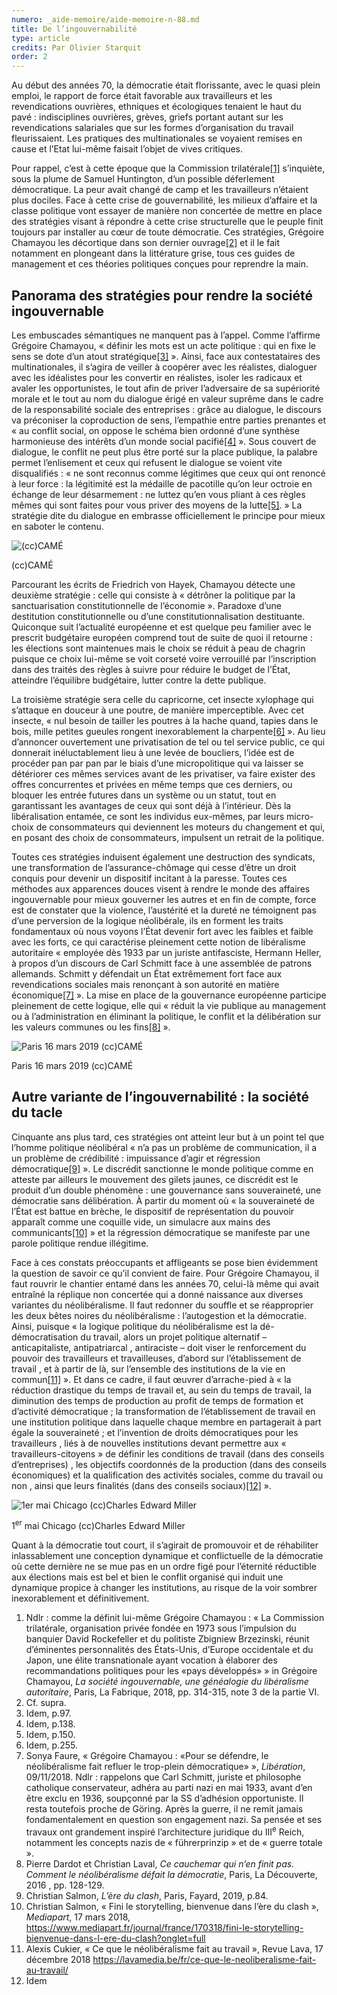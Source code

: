 ```yaml
---
numero: _aide-memoire/aide-memoire-n-88.md
title: De l’ingouvernabilité
type: article
credits: Par Olivier Starquit
order: 2
---
```

Au début des années 70, la démocratie était florissante, avec le quasi plein emploi, le rapport de force était favorable aux travailleurs et les revendications ouvrières, ethniques et écologiques tenaient le haut du pavé : indisciplines ouvrières, grèves, griefs portant autant sur les revendications salariales que sur les formes d’organisation du travail fleurissaient. Les pratiques des multinationales se voyaient remises en cause et l’Etat lui-même faisait l’objet de vives critiques.

Pour rappel, c’est à cette époque que la Commission trilatérale[[1]](#footnote-1) s’inquiète, sous la plume de Samuel Huntington, d’un possible déferlement démocratique. La peur avait changé de camp et les travailleurs n’étaient plus dociles. Face à cette crise de gouvernabilité, les milieux d’affaire et la classe politique vont essayer de manière non concertée de mettre en place des stratégies visant à répondre à cette crise structurelle que le peuple finit toujours par installer au cœur de toute démocratie. Ces stratégies, Grégoire Chamayou les décortique dans son dernier ouvrage[[2]](#footnote-2) et il le fait notamment en plongeant dans la littérature grise, tous ces guides de management et ces théories politiques conçues pour reprendre la main.

## Panorama des stratégies pour rendre la société ingouvernable

Les embuscades sémantiques ne manquent pas à l’appel. Comme l’affirme Grégoire Chamayou, « définir les mots est un acte politique : qui en fixe le sens se dote d’un atout stratégique[[3]](#footnote-3) ». Ainsi, face aux contestataires des multinationales, il s’agira de veiller à coopérer avec les réalistes, dialoguer avec les idéalistes pour les convertir en réalistes, isoler les radicaux et avaler les opportunistes, le tout afin de priver l’adversaire de sa supériorité morale et le tout au nom du dialogue érigé en valeur suprême dans le cadre de la responsabilité sociale des entreprises : grâce au dialogue, le discours va préconiser la coproduction de sens, l’empathie entre parties prenantes et  « au conflit social, on oppose le schéma bien ordonné d’une synthèse harmonieuse des intérêts d’un monde social pacifié[[4]](#footnote-4) ». Sous couvert de dialogue, le conflit ne peut plus être porté sur la place publique, la palabre permet l’enlisement et ceux qui refusent le dialogue se voient vite disqualifiés : « ne sont reconnus comme légitimes que ceux qui ont renoncé à leur force : la légitimité est la médaille de pacotille qu’on leur octroie en échange de leur désarmement : ne luttez qu’en vous pliant à ces règles mêmes qui sont faites pour vous priver des moyens de la lutte[[5]](#footnote-5). » La stratégie dite du dialogue en embrasse officiellement le principe pour mieux en saboter le contenu.

![(cc)CAMÉ](/assets/uploads/am88_p6_cc_came.jpg)

<span class="img-copyright">(cc)CAMÉ</span>

Parcourant les écrits de Friedrich von Hayek, Chamayou détecte une deuxième stratégie : celle qui consiste à « détrôner la politique par la sanctuarisation constitutionnelle de l’économie ». Paradoxe d’une destitution constitutionnelle ou d’une constitutionnalisation destituante. Quiconque suit l’actualité européenne et est quelque peu familier avec le prescrit budgétaire européen comprend tout de suite de quoi il retourne : les élections sont maintenues mais le choix se réduit à peau de chagrin puisque ce choix lui-même se voit corseté voire verrouillé par l’inscription dans des traités des règles à suivre pour réduire le budget de l’État, atteindre l’équilibre budgétaire, lutter contre la dette publique.

La troisième stratégie sera celle du capricorne, cet insecte xylophage qui s’attaque en douceur à une poutre, de manière imperceptible. Avec cet insecte, « nul besoin de tailler les poutres à la hache quand, tapies dans le bois, mille petites gueules rongent inexorablement la charpente[[6]](#footnote-6) ». Au lieu d’annoncer ouvertement une privatisation de tel ou tel service public, ce qui donnerait inéluctablement lieu à une levée de boucliers, l’idée est de procéder pan par pan par le biais d’une micropolitique qui va laisser se détériorer ces mêmes services avant de les privatiser, va faire exister des offres concurrentes et privées en même temps que ces derniers, ou bloquer les entrée futures dans un système ou un statut, tout en garantissant les avantages de ceux qui sont déjà à l’intérieur. Dès la libéralisation entamée, ce sont les individus eux-mêmes, par leurs micro-choix de consommateurs qui deviennent les moteurs du changement et qui, en posant des choix de consommateurs, impulsent un retrait de la politique.

Toutes ces stratégies induisent également une destruction des syndicats, une transformation de l’assurance-chômage qui cesse d’être un droit conquis pour devenir un dispositif incitant à la paresse.
Toutes ces méthodes aux apparences douces visent à rendre le monde des affaires ingouvernable pour mieux gouverner les autres et en fin de compte, force est de constater que la violence, l’austérité et la dureté ne témoignent pas d’une perversion de la logique néolibérale, ils en forment les traits fondamentaux où nous voyons l’État devenir fort avec les faibles et faible avec les forts, ce qui caractérise pleinement cette notion de libéralisme autoritaire « employée dès 1933 par un juriste antifasciste, Hermann Heller, à propos d’un discours de Carl Schmitt face à une assemblée de patrons allemands. Schmitt y défendait un État extrêmement fort face aux revendications sociales mais renonçant à son autorité en matière économique[[7]](#footnote-7) ». La mise en place de la gouvernance européenne participe pleinement de cette logique, elle qui « réduit la vie publique au management ou à l’administration en éliminant la politique, le conflit et la délibération sur les valeurs communes ou les fins[[8]](#footnote-8) ».

![Paris 16 mars 2019 (cc)CAMÉ](/assets/uploads/am88_p.6-7_starquit_paris16mars_-cc-came.jpg)

<span class="img-copyright">Paris 16 mars 2019 (cc)CAMÉ</span>

## Autre variante de l’ingouvernabilité : la société du tacle

Cinquante ans plus tard, ces stratégies ont atteint leur but à un point tel que l’homme politique néolibéral « n’a pas un problème de communication, il a un problème de crédibilité : impuissance d’agir et régression démocratique[[9]](#footnote-9) ». Le discrédit sanctionne le monde politique comme en atteste par ailleurs le mouvement des gilets jaunes, ce discrédit est le produit d’un double phénomène : une gouvernance sans souveraineté, une démocratie sans délibération. À partir du moment où « la souveraineté de l’État est battue en brèche, le dispositif de représentation du pouvoir apparaît comme une coquille vide, un simulacre aux mains des communicants[[10]](#footnote-10) » et la régression démocratique se manifeste par une parole politique rendue illégitime.

Face à ces constats préoccupants et affligeants se pose bien évidemment la question de savoir ce qu’il convient de faire. Pour Grégoire Chamayou, il faut rouvrir le chantier entamé dans les années 70, celui-là même qui avait entraîné la réplique non concertée qui a donné naissance aux diverses variantes du néolibéralisme. Il faut redonner du souffle et se réapproprier les deux bêtes noires du néolibéralisme : l’autogestion et la démocratie. Ainsi, puisque « la logique politique du néolibéralisme est la dé-démocratisation du travail, alors un projet politique alternatif – anticapitaliste, antipatriarcal , antiraciste – doit viser le renforcement du pouvoir des travailleurs et travailleuses, d’abord sur l’établissement de travail , et à partir de là, sur l’ensemble des institutions de la vie en commun[[11]](#footnote-11) ». 
Et dans ce cadre, il faut œuvrer d’arrache-pied à « la réduction drastique du temps de travail et, au sein du temps de travail, la diminution des temps de production au profit de temps de formation et d’activité démocratique ; la transformation de l’établissement de travail en une institution politique dans laquelle chaque membre en partagerait à part égale la souveraineté ;
et l’invention de droits démocratiques pour les travailleurs , liés à de nouvelles institutions devant permettre aux « travailleurs-citoyens » de définir les conditions de travail (dans des conseils d’entreprises) ,
les objectifs coordonnés de la production (dans des conseils économiques) et la qualification des activités sociales, comme du travail ou non , ainsi que leurs finalités (dans des conseils sociaux)[[12]](#footnote-12) ». 

![1er mai Chicago (cc)Charles Edward Miller](/assets/uploads/am88_p.6-7_starquit_1ermai_chicago_-cc-charles-edward-miller.jpg)

<span class="img-copyright">1<sup>er</sup> mai Chicago (cc)Charles Edward Miller</span>

Quant à la démocratie tout court, il s’agirait de promouvoir et de réhabiliter inlassablement une conception dynamique et conflictuelle de la démocratie où cette dernière ne se mue pas en un ordre figé pour l’éternité réductible aux élections mais est bel et bien le conflit organisé qui induit une dynamique propice à changer les institutions, au risque de la voir sombrer inexorablement et définitivement.

1. Ndlr : comme la définit lui-même Grégoire Chamayou : « La Commission trilatérale, organisation privée fondée en 1973 sous l’impulsion du banquier David Rockefeller et du politiste Zbigniew Brzezinski, réunit d’éminentes personnalités des États-Unis, d’Europe occidentale et du Japon, une élite transnationale ayant vocation à élaborer des recommandations politiques pour les «pays développés» » in Grégoire Chamayou, _La société ingouvernable, une généalogie du libéralisme autoritaire_, Paris, La Fabrique, 2018, pp. 314-315, note 3 de la partie VI.
2. Cf. supra.
3. Idem, p.97.
4. Idem, p.138.
5. Idem, p.150.
6. Idem, p.255.
7. Sonya Faure, « Grégoire Chamayou : «Pour se défendre, le néolibéralisme fait refluer le trop-plein démocratique» », _Libération_, 09/11/2018. Ndlr : rappelons que Carl Schmitt, juriste et philosophe catholique conservateur, adhéra au parti nazi en mai 1933, avant d’en être exclu en 1936, soupçonné par la SS d’adhésion opportuniste. Il resta toutefois proche de Göring. Après la guerre, il ne remit jamais fondamentalement en question son engagement nazi. Sa pensée et ses travaux ont grandement inspiré l’architecture juridique du III<sup>e</sup> Reich, notamment les concepts nazis de « führerprinzip » et de « guerre totale ».
8. Pierre Dardot et Christian Laval, _Ce cauchemar qui n’en finit pas. Comment le néolibéralisme défait la démocratie_, Paris, La Découverte, 2016 , pp. 128-129.
9. Christian Salmon, _L’ère du clash_, Paris, Fayard, 2019, p.84.
10. Christian Salmon, « Fini le storytelling, bienvenue dans l’ère du clash », _Mediapart_, 17 mars 2018, https://www.mediapart.fr/journal/france/170318/fini-le-storytelling-bienvenue-dans-l-ere-du-clash?onglet=full
11. Alexis Cukier, « Ce que le néolibéralisme fait au travail », Revue Lava, 17 décembre 2018 https://lavamedia.be/fr/ce-que-le-neoliberalisme-fait-au-travail/
12. Idem
